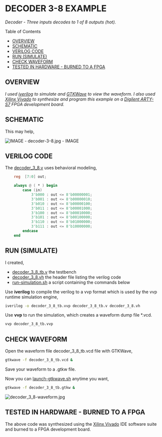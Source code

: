 # DECODER 3-8 EXAMPLE

_Decoder - Three inputs decodes to 1 of 8 outputs (hot)._

Table of Contents

* [OVERVIEW](https://github.com/JeffDeCola/my-verilog-examples/tree/master/combinational-logic/decoders-and-encoders/decoder_3_8#overview)
* [SCHEMATIC](https://github.com/JeffDeCola/my-verilog-examples/tree/master/combinational-logic/decoders-and-encoders/decoder_3_8#schematic)
* [VERILOG CODE](https://github.com/JeffDeCola/my-verilog-examples/tree/master/combinational-logic/decoders-and-encoders/decoder_3_8#verilog-code)
* [RUN (SIMULATE)](https://github.com/JeffDeCola/my-verilog-examples/tree/master/combinational-logic/decoders-and-encoders/decoder_3_8#run-simulate)
* [CHECK WAVEFORM](https://github.com/JeffDeCola/my-verilog-examples/tree/master/combinational-logic/decoders-and-encoders/decoder_3_8#check-waveform)
* [TESTED IN HARDWARE - BURNED TO A FPGA](https://github.com/JeffDeCola/my-verilog-examples/tree/master/combinational-logic/decoders-and-encoders/decoder_3_8#tested-in-hardware---burned-to-a-fpga)

## OVERVIEW

_I used
[iverilog](https://github.com/JeffDeCola/my-cheat-sheets/tree/master/hardware/tools/simulation/iverilog-cheat-sheet)
to simulate and
[GTKWave](https://github.com/JeffDeCola/my-cheat-sheets/tree/master/hardware/tools/simulation/gtkwave-cheat-sheet)
to view the waveform. I also used
[Xilinx Vivado](https://github.com/JeffDeCola/my-cheat-sheets/tree/master/hardware/tools/synthesis/xilinx-vivado-cheat-sheet)
to synthesize and program this example on a
[Digilent ARTY-S7](https://github.com/JeffDeCola/my-cheat-sheets/tree/master/hardware/development/fpga-development-boards/digilent-arty-s7-cheat-sheet)
FPGA development board._

## SCHEMATIC

This may help,

![IMAGE - decoder-3-8.jpg - IMAGE](../../../docs/pics/decoder-3-8.jpg)

## VERILOG CODE

The
[decoder_3_8.v](https://github.com/JeffDeCola/my-verilog-examples/blob/master/combinational-logic/decoders-and-encoders/decoder_3_8/decoder_3_8.v)
uses behavioral modeling,

```verilog
    reg  [7:0] out;

    always @ ( * ) begin
        case (in)
            3'b000 : out <= 8'b00000001;
            3'b001 : out <= 8'b00000010;
            3'b010 : out <= 8'b00000100;
            3'b011 : out <= 8'b00001000;
            3'b100 : out <= 8'b00010000;
            3'b101 : out <= 8'b00100000;
            3'b110 : out <= 8'b01000000;
            3'b111 : out <= 8'b10000000;
        endcase
    end
```

## RUN (SIMULATE)

I created,

* [decoder_3_8_tb.v](https://github.com/JeffDeCola/my-verilog-examples/blob/master/combinational-logic/decoders-and-encoders/decoder_3_8/decoder_3_8_tb.v)
  the testbench
* [decoder_3_8.vh](https://github.com/JeffDeCola/my-verilog-examples/blob/master/combinational-logic/decoders-and-encoders/decoder_3_8/decoder_3_8.vh)
  the header file listing the verilog code
* [run-simulation.sh](https://github.com/JeffDeCola/my-verilog-examples/blob/master/combinational-logic/decoders-and-encoders/decoder_3_8/run-simulation.sh)
  a script containing the commands below

Use **iverilog** to compile the verilog to a vvp format
which is used by the vvp runtime simulation engine,

```bash
iverilog -o decoder_3_8_tb.vvp decoder_3_8_tb.v decoder_3_8.vh
```

Use **vvp** to run the simulation, which creates a waveform dump file *.vcd.

```bash
vvp decoder_3_8_tb.vvp
```

## CHECK WAVEFORM

Open the waveform file decoder_3_8_tb.vcd file with GTKWave,

```bash
gtkwave -f decoder_3_8_tb.vcd &
```

Save your waveform to a .gtkw file.

Now you can
[launch-gtkwave.sh](https://github.com/JeffDeCola/my-verilog-examples/blob/master/launch-GTKWave-script/launch-gtkwave.sh)
anytime you want,

```bash
gtkwave -f decoder_3_8_tb.gtkw &
```

![decoder_3_8-waveform.jpg](../../../docs/pics/decoder_3_8-waveform.jpg)

## TESTED IN HARDWARE - BURNED TO A FPGA

The above code was synthesized using the
[Xilinx Vivado](https://github.com/JeffDeCola/my-cheat-sheets/tree/master/hardware/tools/synthesis/xilinx-vivado-cheat-sheet)
IDE software suite and burned to a FPGA development board.
